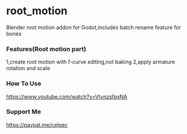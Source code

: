 # root_motion
Blender root motion addon for Godot,includes batch rename feature for bones

### Features(Root motion part)
1,create root motion with f-curve editing,not baking
2,apply armature rotation and scale

### How To Use
https://www.youtube.com/watch?v=VtvnzsfqxNA

### Support Me
https://paypal.me/celpec
